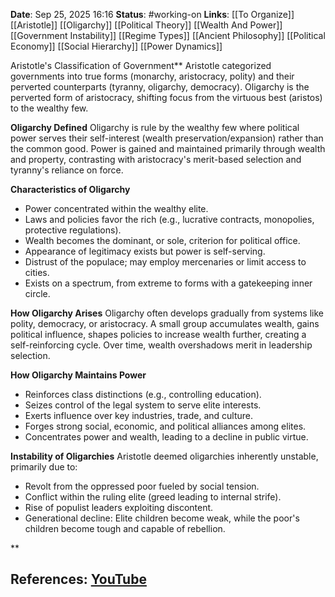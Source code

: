 **Date**: Sep 25, 2025 16:16
**Status**: #working-on
**Links**: [[To Organize]] [[Aristotle]] [[Oligarchy]] [[Political Theory]] [[Wealth And Power]] [[Government Instability]] [[Regime Types]] [[Ancient Philosophy]] [[Political Economy]] [[Social Hierarchy]] [[Power Dynamics]]

Aristotle's Classification of Government**
Aristotle categorized governments into true forms (monarchy, aristocracy, polity) and their perverted counterparts (tyranny, oligarchy, democracy). Oligarchy is the perverted form of aristocracy, shifting focus from the virtuous best (aristos) to the wealthy few.

**Oligarchy Defined**
Oligarchy is rule by the wealthy few where political power serves their self-interest (wealth preservation/expansion) rather than the common good. Power is gained and maintained primarily through wealth and property, contrasting with aristocracy's merit-based selection and tyranny's reliance on force.

**Characteristics of Oligarchy**
*   Power concentrated within the wealthy elite.
*   Laws and policies favor the rich (e.g., lucrative contracts, monopolies, protective regulations).
*   Wealth becomes the dominant, or sole, criterion for political office.
*   Appearance of legitimacy exists but power is self-serving.
*   Distrust of the populace; may employ mercenaries or limit access to cities.
*   Exists on a spectrum, from extreme to forms with a gatekeeping inner circle.

**How Oligarchy Arises**
Oligarchy often develops gradually from systems like polity, democracy, or aristocracy. A small group accumulates wealth, gains political influence, shapes policies to increase wealth further, creating a self-reinforcing cycle. Over time, wealth overshadows merit in leadership selection.

**How Oligarchy Maintains Power**
*   Reinforces class distinctions (e.g., controlling education).
*   Seizes control of the legal system to serve elite interests.
*   Exerts influence over key industries, trade, and culture.
*   Forges strong social, economic, and political alliances among elites.
*   Concentrates power and wealth, leading to a decline in public virtue.

**Instability of Oligarchies**
Aristotle deemed oligarchies inherently unstable, primarily due to:
*   Revolt from the oppressed poor fueled by social tension.
*   Conflict within the ruling elite (greed leading to internal strife).
*   Rise of populist leaders exploiting discontent.
*   Generational decline: Elite children become weak, while the poor's children become tough and capable of rebellion.

**

## References: [YouTube](https://www.youtube.com/watch?v=HMguSl8PHS4)

